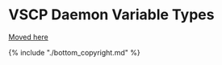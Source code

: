 # VSCP Daemon Variable Types

[ Moved here](./decision_matrix_variables.md#variable_types)

{% include "./bottom_copyright.md" %}